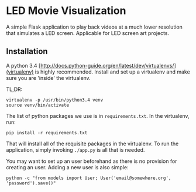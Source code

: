 
# LED Movie Visualization

A simple Flask application to play back videos at a much lower resolution that simulates a LED screen. Applicable for LED screen art projects.

## Installation

A python 3.4
[http://docs.python-guide.org/en/latest/dev/virtualenvs/](virtualenv)
is highly recommended. Install and set up a virtualenv and make sure
you are 'inside' the virtualenv.

TL;DR:

    virtualenv -p /usr/bin/python3.4 venv
    source venv/bin/activate

The list of python packages we use is in `requirements.txt`. In the
virtualenv, run:

    pip install -r requirements.txt

That will install all of the requisite packages in the virtualenv. To
run the application, simply invoking `./app.py` is all that is needed.

You may want to set up an user beforehand as there is no provision for
creating an user. Adding a new user is also simple:

    python -c "from models import User; User('email@somewhere.org', 'password').save()"
